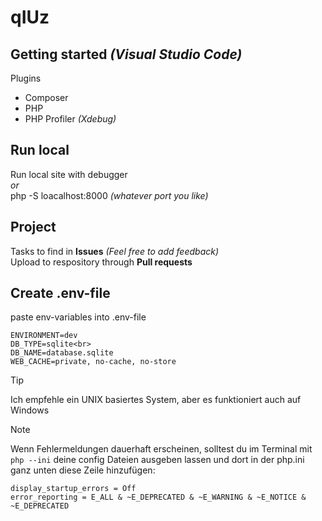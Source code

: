 # qIUz

## Getting started _(Visual Studio Code)_
Plugins
* Composer
* PHP
* PHP Profiler _(Xdebug)_

## Run local
Run local site with debugger <br>
_or_<br>
php -S loacalhost:8000 _(whatever port you like)_<br>

## Project
Tasks to find in **Issues** _(Feel free to add feedback)_<br>
Upload to respository through **Pull requests** <br>

## Create .env-file
paste env-variables into .env-file
```
ENVIRONMENT=dev
DB_TYPE=sqlite<br>
DB_NAME=database.sqlite
WEB_CACHE=private, no-cache, no-store
```
> [!TIP]
> Ich empfehle ein UNIX basiertes System, aber es funktioniert auch auf Windows

> [!NOTE] 
> Wenn Fehlermeldungen dauerhaft erscheinen, solltest du im Terminal mit
> ```php --ini```  deine config Dateien ausgeben lassen und dort in der php.ini
> ganz unten diese Zeile hinzufügen:
```
display_startup_errors = Off
error_reporting = E_ALL & ~E_DEPRECATED & ~E_WARNING & ~E_NOTICE & ~E_DEPRECATED
```
